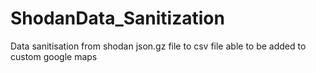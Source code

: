 # ShodanData_Sanitization
Data sanitisation from shodan json.gz file to csv file able to be added to custom google maps
